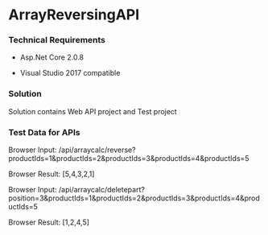 # ArrayReversingAPI



### Technical Requirements

- Asp.Net Core 2.0.8

- Visual Studio 2017 compatible



### Solution

Solution contains Web API project and Test project



### Test Data for APIs

Browser Input: /api/arraycalc/reverse?productIds=1&productIds=2&productIds=3&productIds=4&productIds=5

Browser Result: [5,4,3,2,1]



Browser Input: /api/arraycalc/deletepart?position=3&productIds=1&productIds=2&productIds=3&productIds=4&productIds=5

Browser Result: [1,2,4,5]
